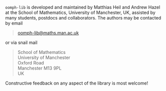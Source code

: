 `oomph-lib` is developed and maintained by Matthias Heil and Andrew Hazel
at the School of Mathematics, University of Manchester, UK,
assisted by many students, postdocs and collaborators.
The authors may be contacted by email

> oomph-lib@maths.man.ac.uk

or via snail mail 

> School of Mathematics \
> University of Manchester \
> Oxford Road \
> Manchester M13 9PL \
> UK

 Constructive feedback on any aspect of the library is most welcome!
